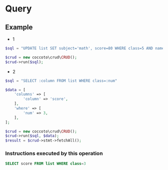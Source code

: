 # Query

## Example

- 1

```php
$sql = "UPDATE list SET subject='math', score=80 WHERE class=5 AND name='michael'"

$crud = new coccoto\crud\CRUD();
$crud->run($sql);
```

- 2

```php
$sql = "SELECT :column FROM list WHERE class=:num"

$data = [
    'columns' => [
        'column' => 'score',
    ],
    'where' => [
        'num' => 3,
    ],
];

$crud = new coccoto\crud\CRUD();
$crud->run($sql, $data);
$result = $crud->stmt->fetchAll();
```

### Instructions executed by this operation

```sql
SELECT score FROM list WHERE class=3
```